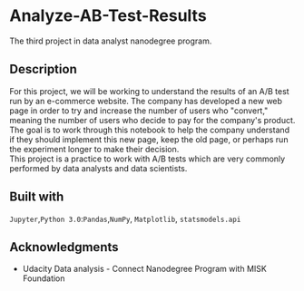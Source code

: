 # Analyze-AB-Test-Results
The third project in data analyst nanodegree program.

## Description

For this project, we will be working to understand the results of an A/B test run by an e-commerce website. 
The company has developed a new web page in order to try and increase the number of users who "convert," 
meaning the number of users who decide to pay for the company's product. 
The goal is to work through this notebook to help the company understand if they should implement this new page, keep the old page,
or perhaps run the experiment longer to make their decision. <br/>
This project is a practice to work with A/B tests which are very commonly performed by data analysts and data scientists.<br/>

## Built with
`Jupyter`,`Python 3.0`:`Pandas`,`NumPy`, `Matplotlib`, `statsmodels.api`
## Acknowledgments 
* Udacity Data analysis - Connect Nanodegree Program with MISK Foundation
